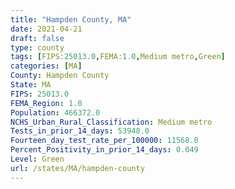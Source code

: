 ```yaml
---
title: "Hampden County, MA"
date: 2021-04-21
draft: false
type: county
tags: [FIPS:25013.0,FEMA:1.0,Medium metro,Green]
categories: [MA]
County: Hampden County
State: MA
FIPS: 25013.0
FEMA_Region: 1.0
Population: 466372.0
NCHS_Urban_Rural_Classification: Medium metro
Tests_in_prior_14_days: 53948.0
Fourteen_day_test_rate_per_100000: 11568.0
Percent_Positivity_in_prior_14_days: 0.049
Level: Green
url: /states/MA/hampden-county
---
```



